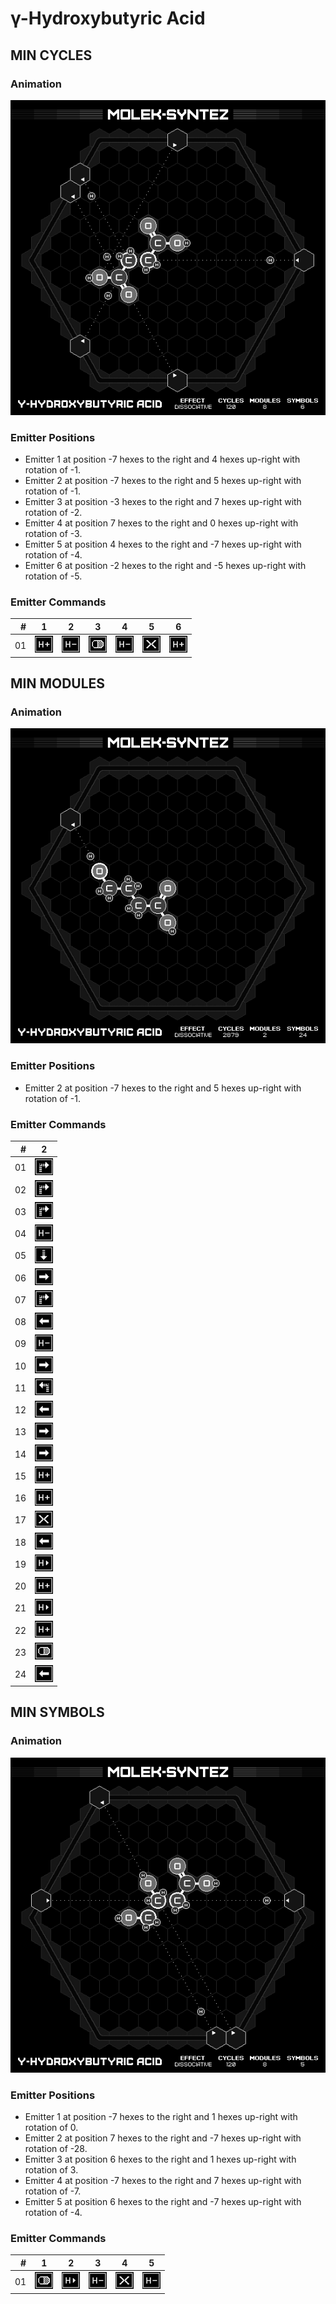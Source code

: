 # γ-Hydroxybutyric Acid

## MIN CYCLES

### Animation

![Solution](./../gifs/05/MIN_CYCLES.gif)

### Emitter Positions

- Emitter 1 at position -7 hexes to the right and 4 hexes up-right with rotation of -1.
- Emitter 2 at position -7 hexes to the right and 5 hexes up-right with rotation of -1.
- Emitter 3 at position -3 hexes to the right and 7 hexes up-right with rotation of -2.
- Emitter 4 at position 7 hexes to the right and 0 hexes up-right with rotation of -3.
- Emitter 5 at position 4 hexes to the right and -7 hexes up-right with rotation of -4.
- Emitter 6 at position -2 hexes to the right and -5 hexes up-right with rotation of -5.

### Emitter Commands

|  # | 1                                               | 2                                                     | 3                                                     | 4                                                     | 5                                                   | 6                                               |
|---:|:-----------------------------------------------:|:-----------------------------------------------------:|:-----------------------------------------------------:|:-----------------------------------------------------:|:---------------------------------------------------:|:-----------------------------------------------:|
| 01 | ![ADD_H_ATOM](./../instructions/ADD_H_ATOM.png) | ![REMOVE_H_ATOM](./../instructions/REMOVE_H_ATOM.png) | ![OUTPUT_TARGET](./../instructions/OUTPUT_TARGET.png) | ![REMOVE_H_ATOM](./../instructions/REMOVE_H_ATOM.png) | ![TRASH_TARGET](./../instructions/TRASH_TARGET.png) | ![ADD_H_ATOM](./../instructions/ADD_H_ATOM.png) |

## MIN MODULES

### Animation

![Solution](./../gifs/05/MIN_MODULES.gif)

### Emitter Positions

- Emitter 2 at position -7 hexes to the right and 5 hexes up-right with rotation of -1.

### Emitter Commands

|  # | 2                                                                 |
|---:|:-----------------------------------------------------------------:|
| 01 | ![ROTATE_TARGET_CW](./../instructions/ROTATE_TARGET_CW.png)       |
| 02 | ![ROTATE_TARGET_CW](./../instructions/ROTATE_TARGET_CW.png)       |
| 03 | ![ROTATE_TARGET_CW](./../instructions/ROTATE_TARGET_CW.png)       |
| 04 | ![REMOVE_H_ATOM](./../instructions/REMOVE_H_ATOM.png)             |
| 05 | ![PULL_TARGET](./../instructions/PULL_TARGET.png)                 |
| 06 | ![SLIDE_EMITTER_RIGHT](./../instructions/SLIDE_EMITTER_RIGHT.png) |
| 07 | ![ROTATE_TARGET_CW](./../instructions/ROTATE_TARGET_CW.png)       |
| 08 | ![SLIDE_EMITTER_LEFT](./../instructions/SLIDE_EMITTER_LEFT.png)   |
| 09 | ![REMOVE_H_ATOM](./../instructions/REMOVE_H_ATOM.png)             |
| 10 | ![SLIDE_EMITTER_RIGHT](./../instructions/SLIDE_EMITTER_RIGHT.png) |
| 11 | ![ROTATE_TARGET_CCW](./../instructions/ROTATE_TARGET_CCW.png)     |
| 12 | ![SLIDE_EMITTER_LEFT](./../instructions/SLIDE_EMITTER_LEFT.png)   |
| 13 | ![SLIDE_EMITTER_RIGHT](./../instructions/SLIDE_EMITTER_RIGHT.png) |
| 14 | ![SLIDE_EMITTER_RIGHT](./../instructions/SLIDE_EMITTER_RIGHT.png) |
| 15 | ![ADD_H_ATOM](./../instructions/ADD_H_ATOM.png)                   |
| 16 | ![ADD_H_ATOM](./../instructions/ADD_H_ATOM.png)                   |
| 17 | ![TRASH_TARGET](./../instructions/TRASH_TARGET.png)               |
| 18 | ![SLIDE_EMITTER_LEFT](./../instructions/SLIDE_EMITTER_LEFT.png)   |
| 19 | ![SHUNT_H_ATOM](./../instructions/SHUNT_H_ATOM.png)               |
| 20 | ![ADD_H_ATOM](./../instructions/ADD_H_ATOM.png)                   |
| 21 | ![SHUNT_H_ATOM](./../instructions/SHUNT_H_ATOM.png)               |
| 22 | ![ADD_H_ATOM](./../instructions/ADD_H_ATOM.png)                   |
| 23 | ![OUTPUT_TARGET](./../instructions/OUTPUT_TARGET.png)             |
| 24 | ![SLIDE_EMITTER_LEFT](./../instructions/SLIDE_EMITTER_LEFT.png)   |

## MIN SYMBOLS

### Animation

![Solution](./../gifs/05/MIN_SYMBOLS.gif)

### Emitter Positions

- Emitter 1 at position -7 hexes to the right and 1 hexes up-right with rotation of 0.
- Emitter 2 at position 7 hexes to the right and -7 hexes up-right with rotation of -28.
- Emitter 3 at position 6 hexes to the right and 1 hexes up-right with rotation of 3.
- Emitter 4 at position -7 hexes to the right and 7 hexes up-right with rotation of -7.
- Emitter 5 at position 6 hexes to the right and -7 hexes up-right with rotation of -4.

### Emitter Commands

|  # | 1                                                     | 2                                                   | 3                                                     | 4                                                   | 5                                                     |
|---:|:-----------------------------------------------------:|:---------------------------------------------------:|:-----------------------------------------------------:|:---------------------------------------------------:|:-----------------------------------------------------:|
| 01 | ![OUTPUT_TARGET](./../instructions/OUTPUT_TARGET.png) | ![SHUNT_H_ATOM](./../instructions/SHUNT_H_ATOM.png) | ![REMOVE_H_ATOM](./../instructions/REMOVE_H_ATOM.png) | ![TRASH_TARGET](./../instructions/TRASH_TARGET.png) | ![REMOVE_H_ATOM](./../instructions/REMOVE_H_ATOM.png) |

